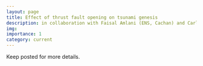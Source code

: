 ```yaml
---
layout: page
title: Effect of thrust fault opening on tsunami genesis
description: in collaboration with Faisal Amlani (ENS, Cachan) and Carlos Villafuerte and Harsha Bhat (ENS, Paris)
img: 
importance: 1
category: current
---
```


Keep posted for more details. 
